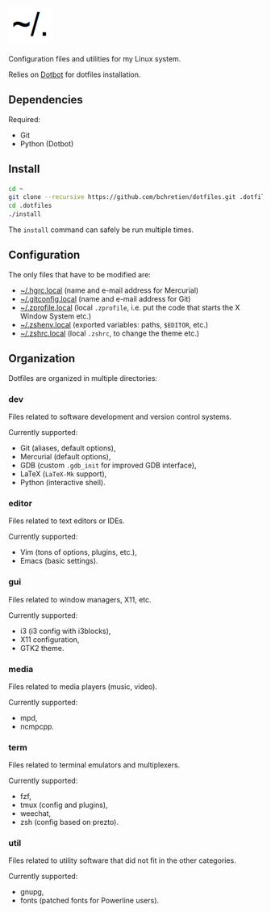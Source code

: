 # ![dotfiles](https://raw.githubusercontent.com/bchretien/dotfiles/master/.images/dotfiles.png)

Configuration files and utilities for my Linux system.

Relies on [Dotbot](https://github.com/anishathalye/dotbot) for dotfiles
installation.

## Dependencies

Required:
* Git
* Python (Dotbot)

## Install

```sh
cd ~
git clone --recursive https://github.com/bchretien/dotfiles.git .dotfiles
cd .dotfiles
./install
```

The `install` command can safely be run multiple times.

## Configuration

The only files that have to be modified are:
* [~/.hgrc.local]() (name and e-mail address for Mercurial)
* [~/.gitconfig.local]() (name and e-mail address for Git)
* [~/.zprofile.local]() (local `.zprofile`, i.e. put the code that starts
  the X Window System etc.)
* [~/.zshenv.local]() (exported variables: paths, `$EDITOR`, etc.)
* [~/.zshrc.local]() (local `.zshrc`, to change the theme etc.)

## Organization

Dotfiles are organized in multiple directories:

### dev

Files related to software development and version control systems.

Currently supported:

* Git (aliases, default options),
* Mercurial (default options),
* GDB (custom `.gdb_init` for improved GDB interface),
* LaTeX (`LaTeX-Mk` support),
* Python (interactive shell).

### editor

Files related to text editors or IDEs.

Currently supported:

* Vim (tons of options, plugins, etc.),
* Emacs (basic settings).

### gui

Files related to window managers, X11, etc.

Currently supported:

* i3 (i3 config with i3blocks),
* X11 configuration,
* GTK2 theme.


### media

Files related to media players (music, video).

Currently supported:

* mpd,
* ncmpcpp.

### term

Files related to terminal emulators and multiplexers.

Currently supported:

* fzf,
* tmux (config and plugins),
* weechat,
* zsh (config based on prezto).

### util

Files related to utility software that did not fit in the other categories.

Currently supported:

* gnupg,
* fonts (patched fonts for Powerline users).

